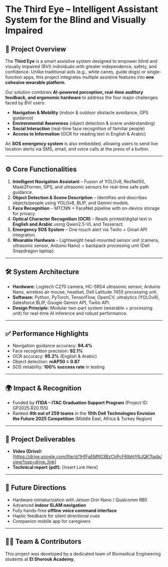 # The Third Eye – Intelligent Assistant System for the Blind and Visually Impaired  

## 📖 Project Overview  
The **Third Eye** is a smart assistive system designed to empower blind and visually impaired (BVI) individuals with greater independence, safety, and confidence. Unlike traditional aids (e.g., white canes, guide dogs) or single-function apps, this project integrates multiple assistive features into **one cohesive wearable platform**.  

Our solution combines **AI-powered perception, real-time auditory feedback, and ergonomic hardware** to address the four major challenges faced by BVI users:  
- **Navigation & Mobility** (indoor & outdoor obstacle avoidance, GPS guidance)  
- **Environmental Awareness** (object detection & scene understanding)  
- **Social Interaction** (real-time face recognition of familiar people)  
- **Access to Information** (OCR for reading text in English & Arabic)  

An **SOS emergency system** is also embedded, allowing users to send live location alerts via SMS, email, and voice calls at the press of a button.  

---

## ⚙️ Core Functionalities  
1. **Intelligent Navigation Assistant** – Fusion of YOLOv8, ResNet50, Mask2Former, GPS, and ultrasonic sensors for real-time safe path guidance.  
2. **Object Detection & Scene Description** – Identifies and describes objects/people using YOLOv8, BLIP, and Gemini models.  
3. **Face Recognition** – MTCNN + FaceNet pipeline with on-device storage for privacy.  
4. **Optical Character Recognition (OCR)** – Reads printed/digital text in **English and Arabic** using Qwen2.5-VL and Tesseract.  
5. **Emergency SOS System** – One-touch alert via Twilio + Gmail API integration.  
6. **Wearable Hardware** – Lightweight head-mounted sensor unit (camera, ultrasonic sensor, Arduino Nano) + backpack processing unit (Dell Snapdragon laptop).  

---

## 🛠️ System Architecture  
- **Hardware:** Logitech C270 camera, HC-SR04 ultrasonic sensor, Arduino Nano, wireless air mouse, headset, Dell Latitude 7455 processing unit.  
- **Software:** Python, PyTorch, TensorFlow, OpenCV, ultralytics (YOLOv8), Salesforce BLIP, Google Gemini API, Twilio API.  
- **Design Principle:** Modular two-part system (wearable + processing unit) for real-time AI inference and robust performance.  

---

## ✅ Performance Highlights  
- Navigation guidance accuracy: **94.4%**  
- Face recognition precision: **92.1%**  
- OCR accuracy: **95.2%** (English & Arabic)  
- Object detection: **mAP50 = 0.87**  
- SOS reliability: **100% success rate** in testing  

---

## 🌍 Impact & Recognition  
- Funded by **ITIDA – ITAC Graduation Support Program** (Project ID: GP2025.R20.155)  
- Ranked **4th out of 259 teams** in the **10th Dell Technologies Envision the Future 2025 Competition** (Middle East, Africa & Turkey Region)  

---

## 📂 Project Deliverables  
- **Video (Drive):**[https://drive.google.com/file/d/1HfFaEMft03BzChPcF6IbhlY6JQKTtadx/view?usp=drive_link]
- **Technical report (pdf):** [Insert Link Here]  

---

## 🚀 Future Directions  
- Hardware miniaturization with Jetson Orin Nano / Qualcomm RB5  
- Advanced **indoor SLAM navigation**  
- Fully hands-free **offline voice command interface**  
- Haptic feedback for silent directional cues  
- Companion mobile app for caregivers  

---

## 👨‍💻 Team & Contributors  
This project was developed by a dedicated team of Biomedical Engineering students at **El Shorouk Academy**,
